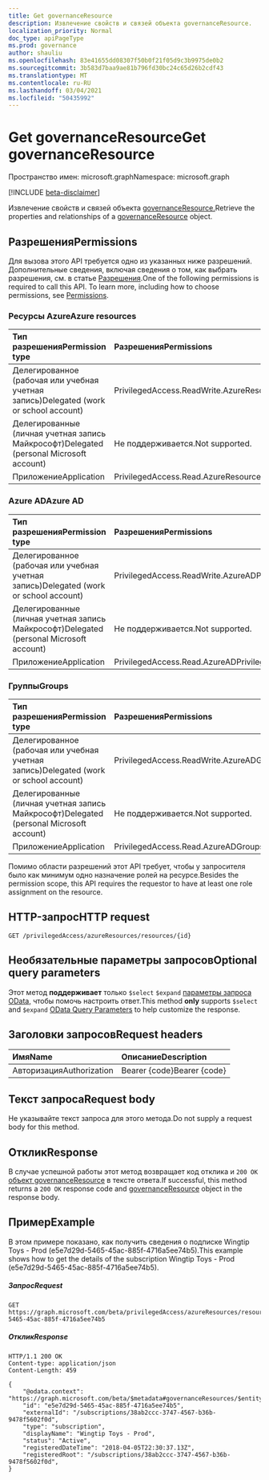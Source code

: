 ```yaml
---
title: Get governanceResource
description: Извлечение свойств и связей объекта governanceResource.
localization_priority: Normal
doc_type: apiPageType
ms.prod: governance
author: shauliu
ms.openlocfilehash: 83e41655dd08307f50b0f21f05d9c3b9975de0b2
ms.sourcegitcommit: 3b583d7baa9ae81b796fd30bc24c65d26b2cdf43
ms.translationtype: MT
ms.contentlocale: ru-RU
ms.lasthandoff: 03/04/2021
ms.locfileid: "50435992"
---
```

# <a name="get-governanceresource"></a><span data-ttu-id="29ec7-103">Get governanceResource</span><span class="sxs-lookup"><span data-stu-id="29ec7-103">Get governanceResource</span></span>

<span data-ttu-id="29ec7-104">Пространство имен: microsoft.graph</span><span class="sxs-lookup"><span data-stu-id="29ec7-104">Namespace: microsoft.graph</span></span>

[!INCLUDE [beta-disclaimer](../../includes/beta-disclaimer.md)]

<span data-ttu-id="29ec7-105">Извлечение свойств и связей объекта [governanceResource.](../resources/governanceresource.md)</span><span class="sxs-lookup"><span data-stu-id="29ec7-105">Retrieve the properties and relationships of a [governanceResource](../resources/governanceresource.md) object.</span></span>

## <a name="permissions"></a><span data-ttu-id="29ec7-106">Разрешения</span><span class="sxs-lookup"><span data-stu-id="29ec7-106">Permissions</span></span>
<span data-ttu-id="29ec7-p101">Для вызова этого API требуется одно из указанных ниже разрешений. Дополнительные сведения, включая сведения о том, как выбрать разрешения, см. в статье [Разрешения](/graph/permissions-reference#privileged-access-permissions).</span><span class="sxs-lookup"><span data-stu-id="29ec7-p101">One of the following permissions is required to call this API. To learn more, including how to choose permissions, see [Permissions](/graph/permissions-reference#privileged-access-permissions).</span></span>

### <a name="azure-resources"></a><span data-ttu-id="29ec7-109">Ресурсы Azure</span><span class="sxs-lookup"><span data-stu-id="29ec7-109">Azure resources</span></span>

| <span data-ttu-id="29ec7-110">Тип разрешения</span><span class="sxs-lookup"><span data-stu-id="29ec7-110">Permission type</span></span> | <span data-ttu-id="29ec7-111">Разрешения</span><span class="sxs-lookup"><span data-stu-id="29ec7-111">Permissions</span></span> |
|:--------------- |:----------- |
| <span data-ttu-id="29ec7-112">Делегированное (рабочая или учебная учетная запись)</span><span class="sxs-lookup"><span data-stu-id="29ec7-112">Delegated (work or school account)</span></span> | <span data-ttu-id="29ec7-113">PrivilegedAccess.ReadWrite.AzureResources</span><span class="sxs-lookup"><span data-stu-id="29ec7-113">PrivilegedAccess.ReadWrite.AzureResources</span></span> |
| <span data-ttu-id="29ec7-114">Делегированные (личная учетная запись Майкрософт)</span><span class="sxs-lookup"><span data-stu-id="29ec7-114">Delegated (personal Microsoft account)</span></span> | <span data-ttu-id="29ec7-115">Не поддерживается.</span><span class="sxs-lookup"><span data-stu-id="29ec7-115">Not supported.</span></span> |
| <span data-ttu-id="29ec7-116">Приложение</span><span class="sxs-lookup"><span data-stu-id="29ec7-116">Application</span></span> | <span data-ttu-id="29ec7-117">PrivilegedAccess.Read.AzureResources</span><span class="sxs-lookup"><span data-stu-id="29ec7-117">PrivilegedAccess.Read.AzureResources</span></span> |

### <a name="azure-ad"></a><span data-ttu-id="29ec7-118">Azure AD</span><span class="sxs-lookup"><span data-stu-id="29ec7-118">Azure AD</span></span>

| <span data-ttu-id="29ec7-119">Тип разрешения</span><span class="sxs-lookup"><span data-stu-id="29ec7-119">Permission type</span></span> | <span data-ttu-id="29ec7-120">Разрешения</span><span class="sxs-lookup"><span data-stu-id="29ec7-120">Permissions</span></span> |
|:--------------- |:----------- |
| <span data-ttu-id="29ec7-121">Делегированное (рабочая или учебная учетная запись)</span><span class="sxs-lookup"><span data-stu-id="29ec7-121">Delegated (work or school account)</span></span> | <span data-ttu-id="29ec7-122">PrivilegedAccess.ReadWrite.AzureAD</span><span class="sxs-lookup"><span data-stu-id="29ec7-122">PrivilegedAccess.ReadWrite.AzureAD</span></span> |
| <span data-ttu-id="29ec7-123">Делегированные (личная учетная запись Майкрософт)</span><span class="sxs-lookup"><span data-stu-id="29ec7-123">Delegated (personal Microsoft account)</span></span> | <span data-ttu-id="29ec7-124">Не поддерживается.</span><span class="sxs-lookup"><span data-stu-id="29ec7-124">Not supported.</span></span> |
| <span data-ttu-id="29ec7-125">Приложение</span><span class="sxs-lookup"><span data-stu-id="29ec7-125">Application</span></span> | <span data-ttu-id="29ec7-126">PrivilegedAccess.Read.AzureAD</span><span class="sxs-lookup"><span data-stu-id="29ec7-126">PrivilegedAccess.Read.AzureAD</span></span> |

### <a name="groups"></a><span data-ttu-id="29ec7-127">Группы</span><span class="sxs-lookup"><span data-stu-id="29ec7-127">Groups</span></span>

|<span data-ttu-id="29ec7-128">Тип разрешения</span><span class="sxs-lookup"><span data-stu-id="29ec7-128">Permission type</span></span> | <span data-ttu-id="29ec7-129">Разрешения</span><span class="sxs-lookup"><span data-stu-id="29ec7-129">Permissions</span></span> |
|:-------------- |:----------- |
| <span data-ttu-id="29ec7-130">Делегированное (рабочая или учебная учетная запись)</span><span class="sxs-lookup"><span data-stu-id="29ec7-130">Delegated (work or school account)</span></span> | <span data-ttu-id="29ec7-131">PrivilegedAccess.ReadWrite.AzureADGroups</span><span class="sxs-lookup"><span data-stu-id="29ec7-131">PrivilegedAccess.ReadWrite.AzureADGroups</span></span> |
| <span data-ttu-id="29ec7-132">Делегированные (личная учетная запись Майкрософт)</span><span class="sxs-lookup"><span data-stu-id="29ec7-132">Delegated (personal Microsoft account)</span></span> | <span data-ttu-id="29ec7-133">Не поддерживается.</span><span class="sxs-lookup"><span data-stu-id="29ec7-133">Not supported.</span></span> |
| <span data-ttu-id="29ec7-134">Приложение</span><span class="sxs-lookup"><span data-stu-id="29ec7-134">Application</span></span> | <span data-ttu-id="29ec7-135">PrivilegedAccess.Read.AzureADGroups</span><span class="sxs-lookup"><span data-stu-id="29ec7-135">PrivilegedAccess.Read.AzureADGroups</span></span> |

<span data-ttu-id="29ec7-136">Помимо области разрешений этот API требует, чтобы у запросителя было как минимум одно назначение ролей на ресурсе.</span><span class="sxs-lookup"><span data-stu-id="29ec7-136">Besides the permission scope, this API requires the requestor to have at least one role assignment on the resource.</span></span>

## <a name="http-request"></a><span data-ttu-id="29ec7-137">HTTP-запрос</span><span class="sxs-lookup"><span data-stu-id="29ec7-137">HTTP request</span></span>
<!-- { "blockType": "ignored" } -->
```http
GET /privilegedAccess/azureResources/resources/{id}
```

## <a name="optional-query-parameters"></a><span data-ttu-id="29ec7-138">Необязательные параметры запросов</span><span class="sxs-lookup"><span data-stu-id="29ec7-138">Optional query parameters</span></span>
<span data-ttu-id="29ec7-139">Этот метод **поддерживает** только  `$select` `$expand` [параметры запроса OData,](/graph/query-parameters) чтобы помочь настроить ответ.</span><span class="sxs-lookup"><span data-stu-id="29ec7-139">This method **only** supports  `$select` and `$expand` [OData Query Parameters](/graph/query-parameters) to help customize the response.</span></span>

## <a name="request-headers"></a><span data-ttu-id="29ec7-140">Заголовки запросов</span><span class="sxs-lookup"><span data-stu-id="29ec7-140">Request headers</span></span>
| <span data-ttu-id="29ec7-141">Имя</span><span class="sxs-lookup"><span data-stu-id="29ec7-141">Name</span></span>      |<span data-ttu-id="29ec7-142">Описание</span><span class="sxs-lookup"><span data-stu-id="29ec7-142">Description</span></span>|
|:----------|:----------|
| <span data-ttu-id="29ec7-143">Авторизация</span><span class="sxs-lookup"><span data-stu-id="29ec7-143">Authorization</span></span>  | <span data-ttu-id="29ec7-144">Bearer {code}</span><span class="sxs-lookup"><span data-stu-id="29ec7-144">Bearer {code}</span></span>|

## <a name="request-body"></a><span data-ttu-id="29ec7-145">Текст запроса</span><span class="sxs-lookup"><span data-stu-id="29ec7-145">Request body</span></span>
<span data-ttu-id="29ec7-146">Не указывайте текст запроса для этого метода.</span><span class="sxs-lookup"><span data-stu-id="29ec7-146">Do not supply a request body for this method.</span></span>
## <a name="response"></a><span data-ttu-id="29ec7-147">Отклик</span><span class="sxs-lookup"><span data-stu-id="29ec7-147">Response</span></span>
<span data-ttu-id="29ec7-148">В случае успешной работы этот метод возвращает код отклика и `200 OK` [объект governanceResource](../resources/governanceresource.md) в тексте ответа.</span><span class="sxs-lookup"><span data-stu-id="29ec7-148">If successful, this method returns a `200 OK` response code and [governanceResource](../resources/governanceresource.md) object in the response body.</span></span>

## <a name="example"></a><span data-ttu-id="29ec7-149">Пример</span><span class="sxs-lookup"><span data-stu-id="29ec7-149">Example</span></span>
<span data-ttu-id="29ec7-150">В этом примере показано, как получить сведения о подписке Wingtip Toys - Prod (e5e7d29d-5465-45ac-885f-4716a5ee74b5).</span><span class="sxs-lookup"><span data-stu-id="29ec7-150">This example shows how to get the details of the subscription Wingtip Toys - Prod (e5e7d29d-5465-45ac-885f-4716a5ee74b5).</span></span>
<!-- {
  "blockType": "request",
  "name": "get_governanceresource"
}-->
##### <a name="request"></a><span data-ttu-id="29ec7-151">Запрос</span><span class="sxs-lookup"><span data-stu-id="29ec7-151">Request</span></span>
```http
GET https://graph.microsoft.com/beta/privilegedAccess/azureResources/resources/e5e7d29d-5465-45ac-885f-4716a5ee74b5
```
##### <a name="response"></a><span data-ttu-id="29ec7-152">Отклик</span><span class="sxs-lookup"><span data-stu-id="29ec7-152">Response</span></span>
<!-- {
  "blockType": "response",
  "truncated": false,
  "@odata.type": "microsoft.graph.governanceResource"
} -->
```http
HTTP/1.1 200 OK
Content-type: application/json
Content-Length: 459

{
    "@odata.context": "https://graph.microsoft.com/beta/$metadata#governanceResources/$entity",
    "id": "e5e7d29d-5465-45ac-885f-4716a5ee74b5",
    "externalId": "/subscriptions/38ab2ccc-3747-4567-b36b-9478f5602f0d",
    "type": "subscription",
    "displayName": "Wingtip Toys - Prod",
    "status": "Active",
    "registeredDateTime": "2018-04-05T22:30:37.13Z",
    "registeredRoot": "/subscriptions/38ab2ccc-3747-4567-b36b-9478f5602f0d",    
}
```

<!-- uuid: 8fcb5dbc-d5aa-4681-8e31-b001d5168d79
2015-10-25 14:57:30 UTC -->
<!--
{
  "type": "#page.annotation",
  "description": "Get governanceResource",
  "keywords": "",
  "section": "documentation",
  "tocPath": "",
  "suppressions": []
}
-->


